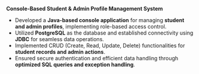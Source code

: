 **Console-Based Student & Admin Profile Management System**  
- Developed a **Java-based console application** for managing **student and admin profiles**, implementing role-based access control.  
- Utilized **PostgreSQL** as the database and established connectivity using **JDBC** for seamless data operations.  
- Implemented CRUD (Create, Read, Update, Delete) functionalities for **student records and admin actions**.  
- Ensured secure authentication and efficient data handling through **optimized SQL queries and exception handling**.
